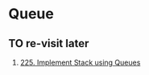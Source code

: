 # Queue
## TO re-visit later
1. [225. Implement Stack using Queues](https://leetcode.com/problems/implement-stack-using-queues)  
